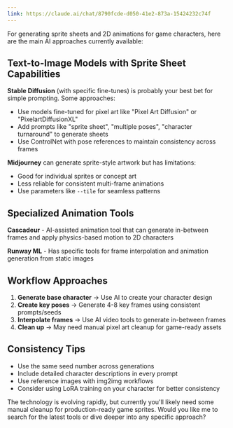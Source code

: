 ```yaml
---
link: https://claude.ai/chat/8790fcde-d050-41e2-873a-15424232c74f
---
```

For generating sprite sheets and 2D animations for game characters, here are the main AI approaches currently available:

## Text-to-Image Models with Sprite Sheet Capabilities

**Stable Diffusion** (with specific fine-tunes) is probably your best bet for simple prompting. Some approaches:
- Use models fine-tuned for pixel art like "Pixel Art Diffusion" or "PixelartDiffusionXL"
- Add prompts like "sprite sheet", "multiple poses", "character turnaround" to generate sheets
- Use ControlNet with pose references to maintain consistency across frames

**Midjourney** can generate sprite-style artwork but has limitations:
- Good for individual sprites or concept art
- Less reliable for consistent multi-frame animations
- Use parameters like `--tile` for seamless patterns

## Specialized Animation Tools

**Cascadeur** - AI-assisted animation tool that can generate in-between frames and apply physics-based motion to 2D characters

**Runway ML** - Has specific tools for frame interpolation and animation generation from static images

## Workflow Approaches

1. **Generate base character** → Use AI to create your character design
2. **Create key poses** → Generate 4-8 key frames using consistent prompts/seeds
3. **Interpolate frames** → Use AI video tools to generate in-between frames
4. **Clean up** → May need manual pixel art cleanup for game-ready assets

## Consistency Tips

- Use the same seed number across generations
- Include detailed character descriptions in every prompt
- Use reference images with img2img workflows
- Consider using LoRA training on your character for better consistency

The technology is evolving rapidly, but currently you'll likely need some manual cleanup for production-ready game sprites. Would you like me to search for the latest tools or dive deeper into any specific approach?